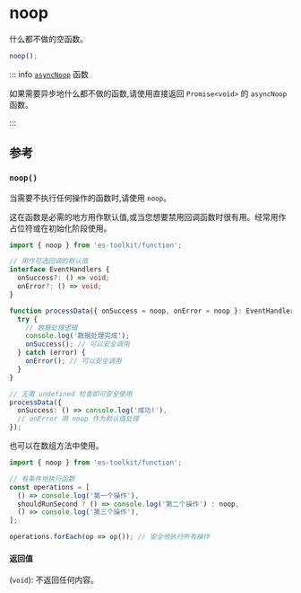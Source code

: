 # noop

什么都不做的空函数。

```typescript
noop();
```

::: info [`asyncNoop`](./asyncNoop.md) 函数

如果需要异步地什么都不做的函数,请使用直接返回 `Promise<void>` 的 `asyncNoop` 函数。

:::

## 参考

### `noop()`

当需要不执行任何操作的函数时,请使用 `noop`。

这在函数是必需的地方用作默认值,或当您想要禁用回调函数时很有用。经常用作占位符或在初始化阶段使用。

```typescript
import { noop } from 'es-toolkit/function';

// 用作可选回调的默认值
interface EventHandlers {
  onSuccess?: () => void;
  onError?: () => void;
}

function processData({ onSuccess = noop, onError = noop }: EventHandlers = {}) {
  try {
    // 数据处理逻辑
    console.log('数据处理完成');
    onSuccess(); // 可以安全调用
  } catch (error) {
    onError(); // 可以安全调用
  }
}

// 无需 undefined 检查即可安全使用
processData({
  onSuccess: () => console.log('成功!'),
  // onError 用 noop 作为默认值处理
});
```

也可以在数组方法中使用。

```typescript
import { noop } from 'es-toolkit/function';

// 有条件地执行函数
const operations = [
  () => console.log('第一个操作'),
  shouldRunSecond ? () => console.log('第二个操作') : noop,
  () => console.log('第三个操作'),
];

operations.forEach(op => op()); // 安全地执行所有操作
```

#### 返回值

(`void`): 不返回任何内容。
